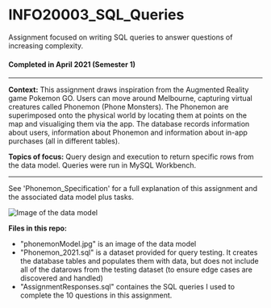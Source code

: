 # INFO20003_SQL_Queries
Assignment focused on writing SQL queries to answer questions of increasing complexity. 
<br>
<h4> Completed in April 2021 (Semester 1) </h4>
<hr>

<b>Context:</b>
This assignment draws inspiration from the Augmented Reality game Pokemon GO. Users can move around Melbourne, capturing virtual creatures called Phonemon (Phone Monsters). The Phonemon are superimposed onto the physical world by locating them at points on the map and visualiging them via the app. The database records information about users, information about Phonemon and information about in-app purchases (all in different tables). 

<b>Topics of focus:</b>
Query design and execution to return specific rows from the data model. Queries were run in MySQL Workbench.
<hr>

See 'Phonemon_Specification' for a full explanation of this assignment and the associated data model plus tasks.

![Image of the data model](filePathHere)



<b>Files in this repo:</b>
<ul>
  <li> "phonemonModel.jpg" is an image of the data model </li>
  <li> "Phonemon_2021.sql" is a dataset provided for query testing. It creates the database tables and populates them with data, but does not include all of the datarows from the testing dataset (to ensure edge cases are discovered and handled) </li>
  <li> "AssignmentResponses.sql" containes the SQL queries I used to complete the 10 questions in this assignment. </li>
</ul>
